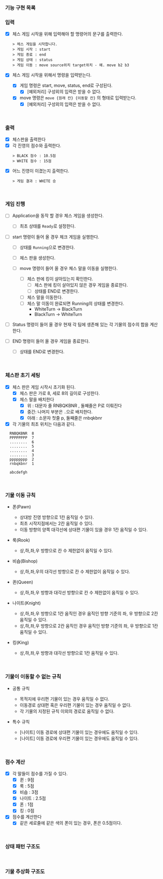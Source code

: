 ### 기능 구현 목록

### 입력

- [x] 체스 게임 시작을 위해 입력해야 할 명령어의 문구를 출력한다.
    ```text
  > 체스 게임을 시작합니다.
  > 게임 시작 : start
  > 게임 종료 : end
  > 게임 상태 : status
  > 게임 이동 : move source위치 target위치 - 예. move b2 b3
    ```

- [x] 체스 게임 시작을 위해서 명령을 입력받는다.
  - [x] 게임 명령은 start, move, status, end로 구성된다.
    - [x] [예외처리] 구성외의 입력은 받을 수 없다.
  - [x] move 명령은 `move {원래 칸} {이동할 칸}` 의 형태로 입력받는다.
    - [x] [예외처리] 구성외의 입력은 받을 수 없다.

<br>

### 출력

- [x] 체스판을 출력한다
- [x] 각 진영의 점수와 출력한다.
  ```text
  > BLACK 점수 : 10.5점
  > WHITE 점수 : 15점
  ```
- [x] 어느 진영이 이겼는지 출력한다.
   ```text
  > 게임 결과 : WHITE 승
   ```

<br>

### 게임 진행

- [ ] Application을 동작 할 경우 체스 게임을 생성한다.
  - [ ] 최초 상태를 `Ready`로 설정한다.

- [ ] start 명령이 들어 올 경우 체크 게임을 실행한다.
  - [ ] 상태를 `Running`으로 변경한다.
  - [ ] 체스 판을 생성한다.

  - [ ] move 명령이 들어 올 경우 체스 말을 이동을 실행한다.
    - [ ] 체스 판에 킹이 살아있는지 확인한다.
      - [ ] 체스 판에 킹이 살아있지 않은 경우 게임을 종료한다.
      - [ ] 상태를 END로 변경한다.
    - [ ] 체스 말을 이동한다.
    - [ ] 체스 말 이동이 완료되면 Running의 상태를 변경한다.
      - WhiteTurn -> BlackTurn
      - BlackTurn -> WhiteTurn

- [ ] Status 명령이 들어 올 경우 현재 각 팀에 생존해 있는 각 기물의 점수의 합을 계산한다.

- [ ] END 명령이 들어 올 경우 게임을 종료한다.
  - [ ] 상태를 END로 변경한다.
  
<br>

### 체스판 초기 세팅

- [x] 체스 판은 게임 시작시 초기화 된다.
  - [x] 체스 판은 가로 8, 세로 8의 길이로 구성한다.
  - [x] 체스 말을 배치한다
    - [x] 위 : 대문자 줄 RNBQKBNR , 둘째줄은 P로 이뤄진다
    - [x] 중간: 나머지 부분은 `.`으로 배치한다.
    - [x] 아래 : 소문자 첫줄 p, 둘째줄은 rnbqkbnr

- [x] 각 기물의 최초 위치는 다음과 같다.
```text
  RNBQKBNR  8
  PPPPPPPP  7
  ........  6
  ........  5
  ........  4
  ........  3
  pppppppp  2
  rnbqkbnr  1

  abcdefgh
```

<br>

### 기물 이동 규칙

- 폰(Pawn)
  - 상대방 진영 방향으로 1칸 움직일 수 있다.
  - 최초 시작지점에서는 2칸 움직일 수 있다.
  - 이동 방향의 양쪽 대각선에 상대편 기물이 있을 경우 1칸 움직일 수 있다.

- 룩(Rook)
  - 상,하,좌,우 방향으로 칸 수 제한없이 움직일 수 있다.

- 비숍(Bishop)
  - 상,하,좌,우의 대각선 방향으로 칸 수 제한없이 움직일 수 있다.

- 퀸(Queen)
  - 상,하,좌,우 방향과 대각선 방향으로 칸 수 제한없이 움직일 수 있다.

- 나이트(Knight)
  - 상,하,좌,우 방향으로 1칸 움직인 경우 움직인 방향 기준의 좌, 우 방향으로 2칸 움직일 수 있다.
  - 상,하,좌,우 방향으로 2칸 움직인 경우 움직인 방향 기준의 좌, 우 방향으로 1칸 움직일 수 있다.

- 킹(King)
  - 상,하,좌,우 방향과 대각선 방향으로 1칸 움직일 수 있다.

<br>

### 기물이 이동할 수 없는 규칙

- 공통 규칙
  - 목적지에 우리편 기물이 있는 경우 움직일 수 없다.
  - 이동경로 상대편 혹은 우리편 기물이 있는 경우 움직일 수 없다.
  - 각 기물의 지정된 규칙 이외의 경로로 움직일 수 없다.

- 특수 규칙
  - [나이트] 이동 경로에 상대편 기물이 있는 경우에도 움직일 수 있다.
  - [나이트] 이동 경로에 우리편 기물이 있는 경우에도 움직일 수 있다.

<br>

### 점수 계산

- [x] 각 말들이 점수를 가질 수 있다.
  - [x] 퀸 : 9점
  - [x] 룩 : 5점
  - [x] 비숍 : 3점
  - [x] 나이트 : 2.5점
  - [x] 폰 : 1점
  - [x] 킹 : 0점
- [x] 점수를 계산한다
  - [x] 같은 세로줄에 같은 색의 폰이 있는 경우, 폰은 0.5점이다.

<br>

### 상태 패턴 구조도


<br>

### 기물 추상화 구조도
